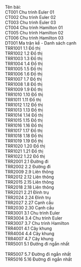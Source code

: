
Tên bài:<br>
CT001	Chu trình Euler 01<br>
CT002	Chu trình Euler 02<br>
CT003	Chu trình Euler 03<br>
CT004	Chu trình Hamilton 01<br>
CT005	Chu trình Hamilton 02<br>
CT006	Chu trình Hamilton 03<br>
DT001	Ma trận kề - Danh sách cạnh<br>
TRR1001	1.1 Đồ thị<br>
TRR1002	1.2 Đồ thị<br>
TRR1003	1.3 Đồ thị<br>
TRR1004	1.4 Đồ thị<br>
TRR1005	1.5 Đồ thị<br>
TRR1006	1.6 Đồ thị<br>
TRR1007	1.7 Đồ thị<br>
TRR1008	1.8 Đồ thị<br>
TRR1009	1.9 Đồ thị<br>
TRR1010	1.10 Đồ thị<br>
TRR1011	1.11 Đồ thị<br>
TRR1012	1.12 Đồ thị<br>
TRR1013	1.13 Đồ thị<br>
TRR1014	1.14 Đồ thị<br>
TRR1015	1.15 Đồ thị<br>
TRR1016	1.16 Đồ thị<br>
TRR1017	1.17 Đồ thị<br>
TRR1018	1.18 Đồ thị<br>
TRR1019	1.19 Đồ thị<br>
TRR1020	1.20 Đồ thị<br>
TRR1021	1.21 Đồ thị<br>
TRR1022	1.22 Đồ thị<br>
TRR2001	2.1 Đường đi<br>
TRR2002	2.2 Đường đi<br>
TRR2009	2.9 Liên thông<br>
TRR2012	2.12 Liên thông<br>
TRR2015	2.15 Liên thông<br>
TRR2018	2.18 Liên thông<br>
TRR2021	2.21 Đỉnh trụ<br>
TRR2024	2.24 Đỉnh trụ<br>
TRR2027	2.27 Cạnh cầu<br>
TRR2030	2.30 Cạnh cầu<br>
TRR3001	3.1 Chu trình Euler<br>
TRR3004	3.4 Chu trình Euler<br>
TRR3007	3.7 Chu trình Hamilton<br>
TRR4001	4.1 Cây khung<br>
TRR4004	4.4 Cây khung<br>
TRR4007	4.7 Cây khung<br>
TRR5001	5.1 Đường đi ngắn nhất<br>			
TRR5007	5.7 Đường đi ngắn nhất <br>
TRR5016	5.16 Đường đi ngắn nhất<br>
